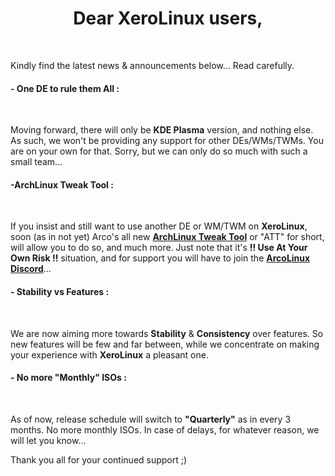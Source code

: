 # <center>Dear XeroLinux users,</center>
<br />

Kindly find the latest news &amp; announcements below… Read carefully.

#### - One DE to rule them All :
<br />

Moving forward, there will only be **KDE Plasma** version, and nothing else. As such, we won't be providing any support for other DEs/WMs/TWMs. You are on your own for that. Sorry, but we can only do so much with such a small team...

#### -ArchLinux Tweak Tool :
<br />

If you insist and still want to use another DE or WM/TWM on **XeroLinux**, soon (as in not yet) Arco's all new  **<a href="https://www.youtube.com/playlist?list=PLlloYVGq5pS70fUzDjgj9Mi4ADMDjXQmG" target="_blank" rel="noreferrer">  ArchLinux Tweak Tool</a>** or "ATT" for short, will allow you to do so, and much more. Just note that it's **!! Use At Your Own Risk !!** situation, and for support you will have to join the **<a href="https://discordapp.com/channels/421588918580805642/972085522891673641" target="_blank" rel="noreferrer">  ArcoLinux Discord</a>**...

#### - Stability vs Features :
<br />

We are now aiming more towards **Stability** & **Consistency** over features. So new features will be few and far between, while we concentrate on making your experience with **XeroLinux** a pleasant one.

#### - No more "Monthly" ISOs :
<br />

As of now, release schedule will switch to **"Quarterly"** as in every 3 months. No more monthly ISOs. In case of delays, for whatever reason, we will let you know...

Thank you all for your continued support ;)
